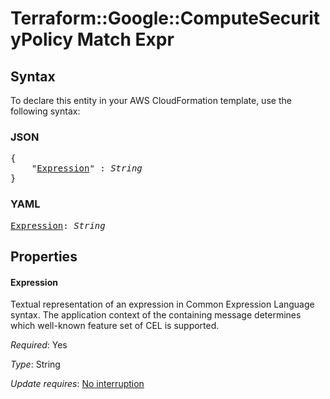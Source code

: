 # Terraform::Google::ComputeSecurityPolicy Match Expr

## Syntax

To declare this entity in your AWS CloudFormation template, use the following syntax:

### JSON

<pre>
{
    "<a href="#expression" title="Expression">Expression</a>" : <i>String</i>
}
</pre>

### YAML

<pre>
<a href="#expression" title="Expression">Expression</a>: <i>String</i>
</pre>

## Properties

#### Expression

Textual representation of an expression in Common Expression Language syntax.
The application context of the containing message determines which well-known feature set of CEL is supported.

_Required_: Yes

_Type_: String

_Update requires_: [No interruption](https://docs.aws.amazon.com/AWSCloudFormation/latest/UserGuide/using-cfn-updating-stacks-update-behaviors.html#update-no-interrupt)

